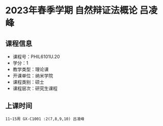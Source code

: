 # 2023年春季学期 自然辩证法概论 吕凌峰






## 课程信息

- 课程号：PHIL6101U.20
- 学分：1
- 教学类型：理论课
- 开课单位：纳米学院
- 课程类别：硕士
- 课程层次：研究生课程

## 上课时间

```
11~15周 GX-C1001 :2(7,8,9,10) 吕凌峰
```

